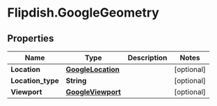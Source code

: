 # Flipdish.GoogleGeometry

## Properties

Name | Type | Description | Notes
------------ | ------------- | ------------- | -------------
**Location** | [**GoogleLocation**](GoogleLocation.md) |  | [optional] 
**Location_type** | **String** |  | [optional] 
**Viewport** | [**GoogleViewport**](GoogleViewport.md) |  | [optional] 



